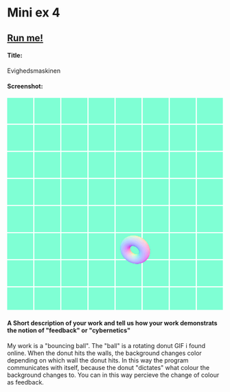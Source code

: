 # Mini ex 4

## [Run me!](https://rawgit.com/a9neh/Anines-mini_ex/gh-pages/miniex4/index.html)

#### Title:
Evighedsmaskinen

#### Screenshot:
![ScreenShot](https://raw.githubusercontent.com/a9neh/Anines-mini_ex/gh-pages/miniex4/Udklip.PNG)

#### A Short description of your work and tell us how your work demonstrats the notion of "feedback" or "cybernetics"
My work is a "bouncing ball". The "ball" is a rotating donut GIF i found online. When the donut hits the walls, the background changes color depending on which wall the donut hits. In this way the program communicates with itself, because the donut "dictates" what colour the background changes to. You can in this way percieve the change of colour as feedback. 


